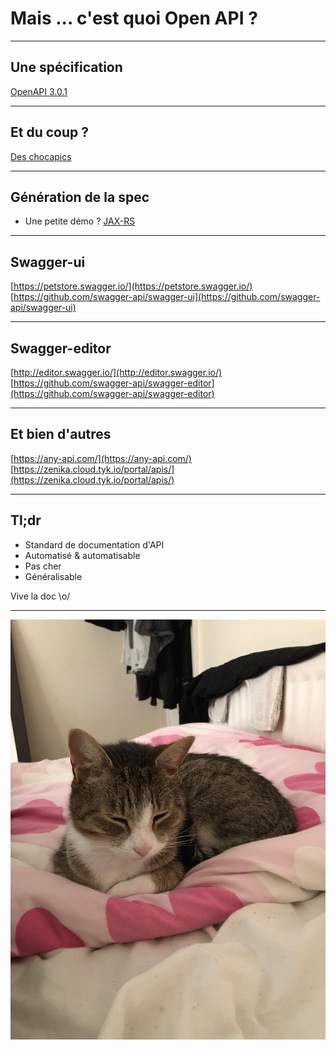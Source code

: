 # Mais ... c'est quoi Open API ?
<!-- .slide: data-state="no-toc-progress" class="no-toc-progress" -->

----

## Une spécification
<!-- .slide: data-state="no-toc-progress" class="no-toc-progress" -->
[OpenAPI 3.0.1](https://github.com/OAI/OpenAPI-Specification/blob/master/versions/3.0.1.md)

----

## Et du coup ?
<!-- .slide: data-state="no-toc-progress" class="no-toc-progress" -->
[Des chocapics](https://raw.githubusercontent.com/OAI/OpenAPI-Specification/master/examples/v3.0/petstore.yaml)

----

## Génération de la spec
<!-- .slide: data-state="no-toc-progress" class="no-toc-progress" -->
* Une petite démo ?
[JAX-RS](https://github.com/swagger-api/swagger-core/wiki/Swagger-2.X---Getting-started)  


----

## Swagger-ui
<!-- .slide: data-state="no-toc-progress" class="no-toc-progress" -->
[https://petstore.swagger.io/](https://petstore.swagger.io/)  
[https://github.com/swagger-api/swagger-ui](https://github.com/swagger-api/swagger-ui)

----

## Swagger-editor
<!-- .slide: data-state="no-toc-progress" class="no-toc-progress" -->
[http://editor.swagger.io/](http://editor.swagger.io/)  
[https://github.com/swagger-api/swagger-editor](https://github.com/swagger-api/swagger-editor)

----

## Et bien d'autres
<!-- .slide: data-state="no-toc-progress" class="no-toc-progress" -->
[https://any-api.com/](https://any-api.com/)
[https://zenika.cloud.tyk.io/portal/apis/](https://zenika.cloud.tyk.io/portal/apis/)

----

## Tl;dr
<!-- .slide: data-state="no-toc-progress" class="no-toc-progress" -->
* Standard de documentation d'API
* Automatisé & automatisable
* Pas cher
* Généralisable

Vive la doc \o/

----

<!-- .slide: data-state="no-toc-progress" class="no-toc-progress" -->
![](miaouh.jpg)
<!-- .element height="20%" width="50%" -->
